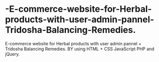 # -E-commerce-website-for-Herbal-products-with-user-admin-pannel-Tridosha-Balancing-Remedies.
E-commerce website for Herbal products with user admin pannel + Tridosha Balancing Remedies. BY using HTML + CSS JavaScript PHP and jQuery.
